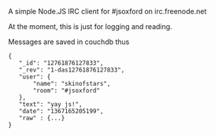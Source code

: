 A simple Node.JS IRC client for #jsoxford on irc.freenode.net 

At the moment, this is just for logging and reading.

Messages are saved in couchdb thus

    {
       "_id": "12761876127833",
       "_rev": "1-das12761876127833",
       "user": {
           "name": "skinofstars",
           "room": "#jsoxford"
       },
       "text": "yay js!",
       "date": "1367165205199",
       "raw" : {...}
    }